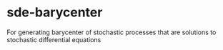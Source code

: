 # sde-barycenter
For generating barycenter of stochastic processes that are solutions to stochastic differential equations
